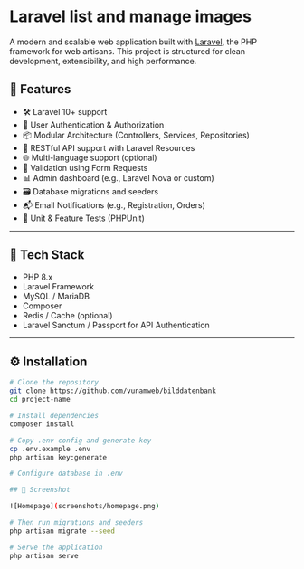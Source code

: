 # Laravel list and manage images

A modern and scalable web application built with [Laravel](https://laravel.com/), the PHP framework for web artisans. This project is structured for clean development, extensibility, and high performance.

## 🚀 Features

- 🛠️ Laravel 10+ support
- 🔐 User Authentication & Authorization
- 📦 Modular Architecture (Controllers, Services, Repositories)
- 📃 RESTful API support with Laravel Resources
- 🌐 Multi-language support (optional)
- 🧾 Validation using Form Requests
- 📊 Admin dashboard (e.g., Laravel Nova or custom)
- 🗃️ Database migrations and seeders
- 📬 Email Notifications (e.g., Registration, Orders)
- 🧪 Unit & Feature Tests (PHPUnit)

---

## 🧱 Tech Stack

- PHP 8.x
- Laravel Framework
- MySQL / MariaDB
- Composer
- Redis / Cache (optional)
- Laravel Sanctum / Passport for API Authentication

---

## ⚙️ Installation

```bash
# Clone the repository
git clone https://github.com/vunamweb/bilddatenbank
cd project-name

# Install dependencies
composer install

# Copy .env config and generate key
cp .env.example .env
php artisan key:generate

# Configure database in .env

## 📸 Screenshot

![Homepage](screenshots/homepage.png)

# Then run migrations and seeders
php artisan migrate --seed

# Serve the application
php artisan serve

